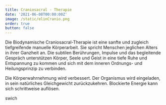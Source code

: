 ```yaml
---
title: Craniosacral - Therapie
date: '2021-06-08T00:00:00Z'
image: /static/elinCranio.png
order: true
button: false
---
```

Die Biodynamische Craniosacral-Therapie ist eine sanfte und zugleich tiefgreifende manuelle Körperarbeit. Sie spricht Menschen jeglichen Alters in ihrer Ganzheit an. Die subtilen Berührungen, Impulse und das begleitende Gespräch unterstützen Körper, Seele und Geist in eine tiefe Ruhe und Entspannung zu kommen und sich mit dem inneren Ordnungs- und Heilungsprinzip zu verbinden.

Die Körperwahrnehmung wird verbessert. Der Organismus wird eingeladen, in sein natürliches Gleichgewicht zurückzukehren. Blockierte Energie kann sich schrittweise auflösen.

swich